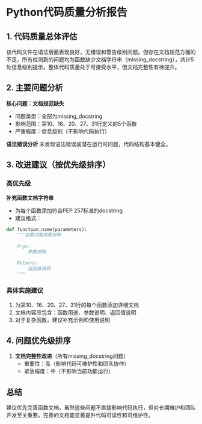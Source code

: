 # Python代码质量分析报告

## 1. 代码质量总体评估
该代码文件在语法层面表现良好，无错误和警告级别问题。但存在文档规范方面的不足，所有检测到的问题均为函数缺少文档字符串（missing_docstring），共计5处信息级别提示。整体代码质量处于可接受水平，但文档完整性有待提升。

## 2. 主要问题分析
**核心问题：文档规范缺失**
- 问题类型：全部为missing_docstring
- 影响范围：第10、16、20、27、31行定义的5个函数
- 严重程度：信息级别（不影响代码执行）

**语法错误分析**
未发现语法错误或潜在运行时问题，代码结构基本健全。

## 3. 改进建议（按优先级排序）

### 高优先级
**补充函数文档字符串**
- 为每个函数添加符合PEP 257标准的docstring
- 建议格式：
```python
def function_name(parameters):
    """函数功能简要说明
    
    Args:
        参数说明
        
    Returns:
        返回值说明
    """
```

### 具体实施建议
1. 为第10、16、20、27、31行的每个函数添加详细文档
2. 文档内容应包含：函数用途、参数说明、返回值说明
3. 对于复杂函数，建议补充示例和使用说明

## 4. 问题优先级排序
1. **文档完整性改进**（所有missing_docstring问题）
   - 重要性：高（影响代码可维护性和团队协作）
   - 紧急程度：中（不影响当前功能运行）

## 总结
建议优先完善函数文档，虽然这些问题不直接影响代码执行，但对长期维护和团队开发至关重要。完善的文档能显著提升代码可读性和可维护性。